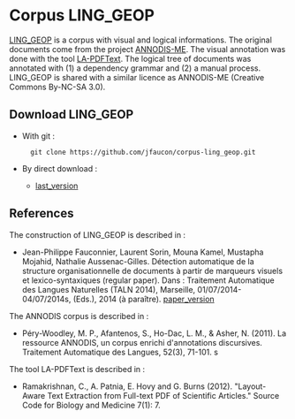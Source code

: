# Corpus LING_GEOP

[LING_GEOP](https://github.com/jfaucon/corpus-ling_geop) is a corpus with visual and logical informations. The original documents come from the project [ANNODIS-ME](http://redac.univ-tlse2.fr/corpus/annodis/me_download/). The visual annotation was done with the tool [LA-PDFText](http://code.google.com/p/lapdftext/). The logical tree of documents was annotated with (1) a dependency grammar and (2) a manual process. LING_GEOP is shared with a similar licence as ANNODIS-ME (Creative Commons By-NC-SA 3.0). 


## Download LING_GEOP

* With git : 

        git clone https://github.com/jfaucon/corpus-ling_geop.git

* By direct download : 
    * [last_version](https://github.com/jfaucon/corpus-ling_geop/archive/master.zip)



## References

The construction of LING_GEOP is described in :

* Jean-Philippe Fauconnier, Laurent Sorin, Mouna Kamel, Mustapha Mojahid, Nathalie Aussenac-Gilles.    Détection automatique de la structure organisationnelle de documents à partir de marqueurs visuels et lexico-syntaxiques (regular paper). Dans : Traitement Automatique des Langues Naturelles (TALN 2014), Marseille, 01/07/2014-04/07/2014s, (Eds.), 2014 (à paraître). [paper_version](http://)

The ANNODIS corpus is described in :

* Péry-Woodley, M. P., Afantenos, S., Ho-Dac, L. M., & Asher, N. (2011). La ressource ANNODIS, un corpus enrichi d'annotations discursives. Traitement Automatique des Langues, 52(3), 71-101.
s

The tool LA-PDFText is described in :

* Ramakrishnan, C., A. Patnia, E. Hovy and G. Burns (2012). "Layout-Aware Text Extraction from Full-text PDF of Scientific Articles." Source Code for Biology and Medicine 7(1): 7.
